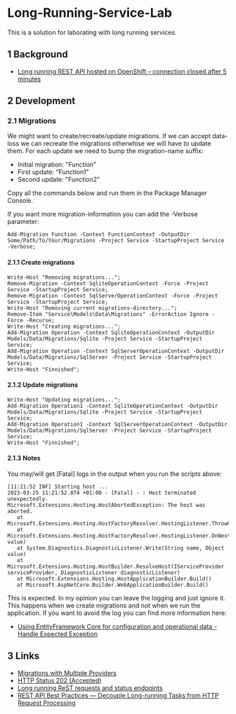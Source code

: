# Long-Running-Service-Lab

This is a solution for laborating with long running services.

## 1 Background

- [Long running REST API hosted on OpenShift – connection closed after 5 minutes](https://hanskindberg.wordpress.com/2023/03/23/long-running-rest-api-hosted-on-openshift-connection-closed-after-5-minutes/)

## 2 Development

### 2.1 Migrations

We might want to create/recreate/update migrations. If we can accept data-loss we can recreate the migrations otherwhise we will have to update them. For each update we need to bump the migration-name suffix:

- Initial migration: "Function"
- First update: "Function1"
- Second update: "Function2"

Copy all the commands below and run them in the Package Manager Console.

If you want more migration-information you can add the -Verbose parameter:

	Add-Migration Function -Context FunctionContext -OutputDir Some/Path/To/Your/Migrations -Project Service -StartupProject Service -Verbose;

#### 2.1.1 Create migrations

	Write-Host "Removing migrations...";
	Remove-Migration -Context SqliteOperationContext -Force -Project Service -StartupProject Service;
	Remove-Migration -Context SqlServerOperationContext -Force -Project Service -StartupProject Service;
	Write-Host "Removing current migrations-directory...";
	Remove-Item "Service\Models\Data\Migrations" -ErrorAction Ignore -Force -Recurse;
	Write-Host "Creating migrations...";
	Add-Migration Operation -Context SqliteOperationContext -OutputDir Models/Data/Migrations/Sqlite -Project Service -StartupProject Service;
	Add-Migration Operation -Context SqlServerOperationContext -OutputDir Models/Data/Migrations/SqlServer -Project Service -StartupProject Service;
	Write-Host "Finnished";

#### 2.1.2 Update migrations

	Write-Host "Updating migrations...";
	Add-Migration Operation1 -Context SqliteOperationContext -OutputDir Models/Data/Migrations/Sqlite -Project Service -StartupProject Service;
	Add-Migration Operation1 -Context SqlServerOperationContext -OutputDir Models/Data/Migrations/SqlServer -Project Service -StartupProject Service;
	Write-Host "Finnished";

#### 2.1.3 Notes

You may/will get [Fatal] logs in the output when you run the scripts above:

	[11:21:52 INF] Starting host ...
	2023-03-25 11:21:52.874 +01:00 - [Fatal] - : Host terminated unexpectedly.
	Microsoft.Extensions.Hosting.HostAbortedException: The host was aborted.
	   at Microsoft.Extensions.Hosting.HostFactoryResolver.HostingListener.ThrowHostAborted()
	   at Microsoft.Extensions.Hosting.HostFactoryResolver.HostingListener.OnNext(KeyValuePair`2 value)
	   at System.Diagnostics.DiagnosticListener.Write(String name, Object value)
	   at Microsoft.Extensions.Hosting.HostBuilder.ResolveHost(IServiceProvider serviceProvider, DiagnosticListener diagnosticListener)
	   at Microsoft.Extensions.Hosting.HostApplicationBuilder.Build()
	   at Microsoft.AspNetCore.Builder.WebApplicationBuilder.Build()

This is expected. In my opinion you can leave the logging and just ignore it. This happens when we create migrations and not when we run the application. If you want to avoid the log you can find more information here:

- [Using EntityFramework Core for configuration and operational data - Handle Expected Exception](https://docs.duendesoftware.com/identityserver/v6/quickstarts/4_ef/#handle-expected-exception)

## 3 Links

- [Migrations with Multiple Providers](https://docs.microsoft.com/en-us/ef/core/managing-schemas/migrations/providers/)
- [HTTP Status 202 (Accepted)](https://restfulapi.net/http-status-202-accepted/)
- [Long running ReST requests and status endpoints](https://dunnhq.com/posts/2021/long-running-rest-requests/)
- [REST API Best Practices — Decouple Long-running Tasks from HTTP Request Processing](https://medium.com/geekculture/rest-api-best-practices-decouple-long-running-tasks-from-http-request-processing-9fab2921ace8)